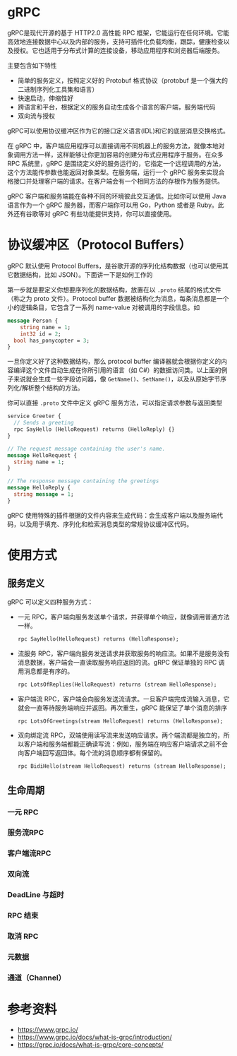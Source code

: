 # gRPC

gRPC是现代开源的基于 HTTP2.0 高性能 RPC 框架，它能运行在任何环境。它能高效地连接数据中心以及内部的服务，支持可插件化负载均衡，跟踪，健康检查以及授权。它也适用于分布式计算的连接设备，移动应用程序和浏览器后端服务。

主要包含如下特性

- 简单的服务定义，按照定义好的 Protobuf 格式协议（protobuf 是一个强大的二进制序列化工具集和语言）
- 快速启动，伸缩性好
- 跨语言和平台，根据定义的服务自动生成各个语言的客户端，服务端代码
- 双向流与授权

gRPC可以使用协议缓冲区作为它的接口定义语言(IDL)和它的底层消息交换格式。

在 gRPC 中，客户端应用程序可以直接调用不同机器上的服务方法，就像本地对象调用方法一样，这样能够让你更加容易的创建分布式应用程序于服务。在众多 RPC 系统里，gRPC 是围绕定义好的服务运行的，它指定一个远程调用的方法，这个方法能传参数也能返回对象类型。在服务端，运行一个 gRPC 服务来实现合格接口并处理客户端的请求。在客户端会有一个相同方法的存根作为服务提供。

gRPC 客户端和服务端能在各种不同的环境彼此交互通信。比如你可以使用 Java 语言作为一个 gRPC 服务器，而客户端你可以用 Go，Python 或者是 Ruby。此外还有谷歌等对 gRPC 有些功能提供支持，你可以直接使用。

# 协议缓冲区（Protocol Buffers）

gRPC 默认使用 Protocol Buffers，是谷歌开源的序列化结构数据（也可以使用其它数据结构，比如 JSON）。下面讲一下是如何工作的

第一步就是要定义你想要序列化的数据结构，放置在以 `.proto` 结尾的格式文件（称之为 proto 文件）。Protocol buffer 数据被结构化为消息，每条消息都是一个小的逻辑条目，它包含了一系列 name-value 对被调用的字段信息。如

```protobuf
message Person {
	string name = 1;
	int32 id = 2;
  bool has_ponycopter = 3;
}
```

一旦你定义好了这种数据结构，那么 protocol buffer 编译器就会根据你定义的内容编译这个文件自动生成在你所引用的语言（如 C#）的数据访问类。以上面的例子来说就会生成一些字段访问器，像 `GetName()`、`SetName()`，以及从原始字节序列化/解析整个结构的方法。

你可以直接 `.proto` 文件中定义 gRPC 服务方法，可以指定请求参数与返回类型

```protobuf
service Greeter {
  // Sends a greeting
  rpc SayHello (HelloRequest) returns (HelloReply) {}
}

// The request message containing the user's name.
message HelloRequest {
  string name = 1;
}

// The response message containing the greetings
message HelloReply {
  string message = 1;
}
```

gRPC 使用特殊的插件根据的文件内容来生成代码：会生成客户端以及服务端代码，以及用于填充、序列化和检索消息类型的常规协议缓冲区代码。

# 使用方式

## 服务定义

gRPC 可以定义四种服务方式：

- 一元 RPC，客户端向服务发送单个请求，并获得单个响应，就像调用普通方法一样。

  ```protobuf
  rpc SayHello(HelloRequest) returns (HelloResponse);
  ```

- 流服务 RPC，客户端向服务发送请求并获取服务的响应流。如果不是服务没有消息数据，客户端会一直读取服务响应返回的流。gRPC 保证单独的 RPC 调用消息都是有序的。

  ```protobuf
  rpc LotsOfReplies(HelloRequest) returns (stream HelloResponse);
  ```

- 客户端流 RPC，客户端会向服务发送流请求。一旦客户端完成流输入消息，它就会一直等待服务端响应并返回。再次重生，gRPC 能保证了单个消息的排序

  ```protobuf
  rpc LotsOfGreetings(stream HelloRequest) returns (HelloResponse);
  ```

- 双向绑定流 RPC，双端使用读写流来发送响应请求。两个端流都是独立的，所以客户端和服务端都能正确读写流：例如，服务端在响应客户端请求之前不会向客户端回写返回体。每个流的消息顺序都有保留的。

  ```protobuf
  rpc BidiHello(stream HelloRequest) returns (stream HelloResponse);
  ```

## 生命周期

### 一元 RPC

### 服务流RPC

### 客户端流RPC

### 双向流

### DeadLine 与超时

### RPC 结束

### 取消 RPC

### 元数据

### 通道（Channel）

























# 参考资料

- https://www.grpc.io/
- https://www.grpc.io/docs/what-is-grpc/introduction/
- https://grpc.io/docs/what-is-grpc/core-concepts/

